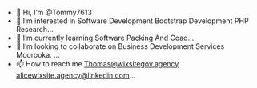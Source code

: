 - 👋 Hi, I’m @Tommy7613
- 👀 I’m interested in Software Development Bootstrap Development PHP Research...
- 🌱 I’m currently learning  Software Packing And Coad...
- 💞️ I’m looking to collaborate on Business Development Services Moorooka. ...
- 📫 How to reach me Thomas@wixsitegov.agency
alicewixsite.agency@linkedin.com...

<!---
Tommy7613/Tommy7613 is a ✨ special ✨ repository because its `README.md` (this file) appears on your GitHub profile.
You can click the Preview link to take a look at your changes.
--->
